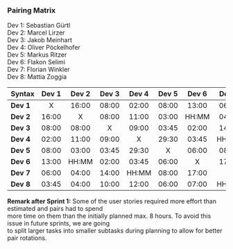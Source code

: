 ### Pairing Matrix
Dev 1: Sebastian Gürtl\
Dev 2: Marcel Lirzer\
Dev 3: Jakob Meinhart\
Dev 4: Oliver Pöckelhofer\
Dev 5: Markus Ritzer\
Dev 6: Flakon Selimi\
Dev 7: Florian Winkler\
Dev 8: Mattia Zoggia

| Syntax      | Dev 1   	  | Dev 2   	  | Dev 3   	  | Dev 4   	  | Dev 5   	  | Dev 6   	  | Dev 7   	  | Dev 8   	  |
| :---        |    :----:   |    :----:   |    :----:   |    :----:   |    :----:   |    :----:   |    :----:   |    :----:   |
| **Dev 1**       | X           | 16:00       | 08:00       | 02:00       | 08:00       | 13:00       | 06:00       | 03:45       |
| **Dev 2**       | 16:00       | X           | 08:00       | 11:00       | 03:00       | HH:MM       | 04:00       | 04:00       |
| **Dev 3**       | 08:00       | 08:00       | X           | 09:00       | 03:45       | 02:00       | 14:00       | 10:00       |
| **Dev 4**       | 02:00       | 11:00       | 09:00       | X           | 29:30       | 03:45       | HH:MM       | 12:00       |
| **Dev 5**       | 08:00       | 03:00       | 03:45       | 29:30       | X           | 06:00       | 08:00       | 06:00       |
| **Dev 6**       | 13:00       | HH:MM       | 02:00       | 03:45       | 06:00       | X           | 17:00       | 07:00       |
| **Dev 7**       | 06:00       | 04:00       | 14:00       | HH:MM       | 08:00       | 17:00       | X           | HH:MM       |
| **Dev 8**       | 03:45       | 04:00       | 10:00       | 12:00       | 06:00       | 07:00       | HH:MM       | X           |

**Remark after Sprint 1:** Some of the user stories required more effort than estimated and pairs had to spend\
more time on them than the initially planned max. 8 hours. To avoid this issue in future sprints, we are going\
to split larger tasks into smaller subtasks during planning to allow for better pair rotations.